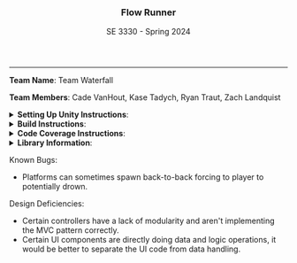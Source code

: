 <header>
  <h3>Flow Runner</h3>
  <p class="tagline">SE 3330 - Spring 2024</p>
</header>
<hr>

**Team Name**: Team Waterfall

**Team Members**: Cade VanHout, Kase Tadych, Ryan Traut, Zach Landquist

<details><summary><b>Setting Up Unity Instructions</b>:</summary>

1. Clone this repo
2. Download [Unity LTS Release 2022.3.19f1](https://unity.com/releases/editor/qa/lts-releases?version=2022.3#:~:text=Released%3A%20January%2031%2C%202024)
3. Download [Unity Hub](https://unity.com/download)
4. Provison a Student License using [this form](https://unity.com/products/unity-student)
5. Open Unity Hub
6. Add license received from email (Unity Technologies <accounts@unity3d.com>)
7. Click dropdown arrow next to 'Add'

![Unity Hub Buttons](https://i.imgur.com/7uHeAIS.png)

8. Click 'Add project from disk'
9. Locate 'Flow Runner' folder inside root of this repo on your local device. Unity will then open the project and setup required files, this takes some time.
10. In the project tree, open 'Scenes' and then 'Title Screen'

![Project Tree](https://i.imgur.com/wDERqbS.png)

11. Double click on 'Title Screen' scene

![Title Screen Scene](https://i.imgur.com/AgP67lG.png)

12. Click play button at top of screen

![Play Button](https://i.imgur.com/oNYSdn8.png)

13. Play the game
</details>

<details><summary><b>Build Instructions</b>:</summary>

1. Go to File > Build Settings

![Build Settings](https://i.imgur.com/lBujpoC.jpeg)

2. Make sure all 3 Scences are added. If not, click the Add Open Scenes button and add them.

![Add Scenes](https://i.imgur.com/FGfKMzo.jpeg)

3. Click Build at the bottom and selcet a location for the build to go. (This should be a folder for the game)

</details>

<details><summary><b>Code Coverage Instructions</b>:</summary>

Note: the last coverage report can be found without having to run a new report, skip to step 4 to open it.

1. Go to Window > Analysis > Code Coverage

2. Run test runner

3. Click Generate Report

4. Navigate to "src\Flow Runner\CodeCoverage\Report\index.htm" and open

5. Website loads with the coverage report

</details>

<details><summary><b>Library Information</b>:</summary>
Unity LTS Release 2022.3.19f1
</details>

Known Bugs:
- Platforms can sometimes spawn back-to-back forcing to player to potentially drown.

Design Deficiencies:
- Certain controllers have a lack of modularity and aren't implementing the MVC pattern correctly.
- Certain UI components are directly doing data and logic operations, it would be better to separate the UI code from data handling.
